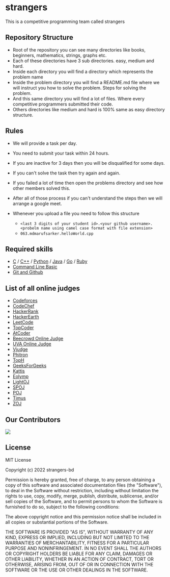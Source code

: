 # strangers
This is a competitive programming team called strangers

## Repository Structure
- Root of the repository you can see many directories like books, beginners, mathematics, strings, graphs etc.
- Each of these directories have 3 sub directories. easy, medium and hard.
- Inside each directory you will find a directory which represents the problem name
- Inside the problem directory you will find a README.md file where we will instruct you how to solve the problem. Steps for solving the problem.
- And this same directory you will find a lot of files. Where every competitive programmers submitted their code.
- Others directories like medium and hard is 100% same as easy directory structure.

## Rules
- We will provide a task per day.
- You need to submit your task within 24 hours.
- If you are inactive for 3 days then you will be disqualified for some days.
- If you can't solve the task then try again and again.
- If you failed a lot of time then open the problems directory and see how other members solved this.
- After all of those process if you can't understand the steps then we will arrange a google meet.
- Whenever you upload a file you need to follow this structure
  
  - `<last 3 digits of your student id>.<your github username>.<probelm name using camel case format with file extension>`
  - `063.mdmarufsarker.helloWorld.cpp`

## Required skills
- [C](https://youtube.com/playlist?list=PLgH5QX0i9K3pCMBZcul1fta6UivHDbXvz) / [C++](https://youtube.com/playlist?list=PLgH5QX0i9K3q0ZKeXtF--CZ0PdH1sSbYL) / [Python](https://youtube.com/playlist?list=PLgH5QX0i9K3rz5XqMsTk41_j15_6682BN) / [Java](https://youtube.com/playlist?list=PLgH5QX0i9K3oAZUB2QXR-dZac0c9HNyRa) / [Go](https://youtube.com) / [Ruby](https://youtube.com)
- [Command Line Basic](https://youtube.com/playlist?list=PLCWi-JUKQh2-YQ6U_dqQix3s00tIkgeKJ)
- [Git and Github](https://youtu.be/oe21Nlq8GS4)

## List of all online judges
<!-- ![Online Judge](./onlineJudge.png) -->
- [Codeforces](https://codeforces.com/)
- [CodeChef](https://www.codechef.com/)
- [HackerRank](https://www.hackerrank.com/)
- [HackerEarth](https://www.hackerearth.com/)
- [LeetCode](https://leetcode.com/)
- [TopCoder](https://www.topcoder.com/)
- [AtCoder](https://atcoder.jp/)
- [Beecrowd Online Judge](https://www.beecrowd.com.br/)
- [UVA Online Judge](https://onlinejudge.org/)
- [Vjudge](https://vjudge.net/)
- [Phitron](https://phitron.com/)
- [TopH](https://toph.co/)
- [GeeksForGeeks](https://www.geeksforgeeks.org/)
- [Kattis](https://open.kattis.com/)
- [Eolymp](https://www.e-olymp.com/en/)
- [LightOJ](https://lightoj.com/)
- [SPOJ](https://www.spoj.com/)
- [POJ](http://poj.org/)
- [Timus](http://acm.timus.ru/)
- [ZOJ](http://acm.zju.edu.cn/onlinejudge/)

## Our Contributors
<a href="https://github.com/strangers-bd/strangers/graphs/contributors">
  <img src="https://contrib.rocks/image?repo=strangers-bd/strangers" />
</a>

## License
MIT License

Copyright (c) 2022 strangers-bd

Permission is hereby granted, free of charge, to any person obtaining a copy
of this software and associated documentation files (the "Software"), to deal
in the Software without restriction, including without limitation the rights
to use, copy, modify, merge, publish, distribute, sublicense, and/or sell
copies of the Software, and to permit persons to whom the Software is
furnished to do so, subject to the following conditions:

The above copyright notice and this permission notice shall be included in all
copies or substantial portions of the Software.

THE SOFTWARE IS PROVIDED "AS IS", WITHOUT WARRANTY OF ANY KIND, EXPRESS OR
IMPLIED, INCLUDING BUT NOT LIMITED TO THE WARRANTIES OF MERCHANTABILITY,
FITNESS FOR A PARTICULAR PURPOSE AND NONINFRINGEMENT. IN NO EVENT SHALL THE
AUTHORS OR COPYRIGHT HOLDERS BE LIABLE FOR ANY CLAIM, DAMAGES OR OTHER
LIABILITY, WHETHER IN AN ACTION OF CONTRACT, TORT OR OTHERWISE, ARISING FROM,
OUT OF OR IN CONNECTION WITH THE SOFTWARE OR THE USE OR OTHER DEALINGS IN THE
SOFTWARE.
